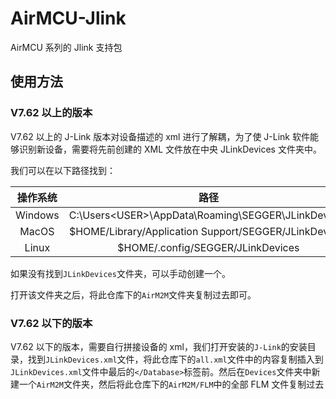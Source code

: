 # AirMCU-Jlink

AirMCU 系列的 Jlink 支持包

## 使用方法

### V7.62 以上的版本

V7.62 以上的 J-Link 版本对设备描述的 xml 进行了解耦，为了使 J-Link 软件能够识别新设备，需要将先前创建的 XML 文件放在中央 JLinkDevices 文件夹中。

我们可以在以下路径找到：

| 操作系统 |                         路径                          |
| :------: | :---------------------------------------------------: |
| Windows  |  C:\Users\<USER>\AppData\Roaming\SEGGER\JLinkDevices  |
|  MacOS   | $HOME/Library/Application Support/SEGGER/JLinkDevices |
|  Linux   |           $HOME/.config/SEGGER/JLinkDevices           |

如果没有找到`JLinkDevices`文件夹，可以手动创建一个。

打开该文件夹之后，将此仓库下的`AirM2M`文件夹复制过去即可。

### V7.62 以下的版本

V7.62 以下的版本，需要自行拼接设备的 xml，我们打开安装的`J-Link`的安装目录，找到`JLinkDevices.xml`文件，将此仓库下的`all.xml`文件中的内容复制插入到`JLinkDevices.xml`文件中最后的`</Database>`标签前。然后在`Devices`文件夹中新建一个`AirM2M`文件夹，然后将此仓库下的`AirM2M/FLM`中的全部 FLM 文件复制过去
